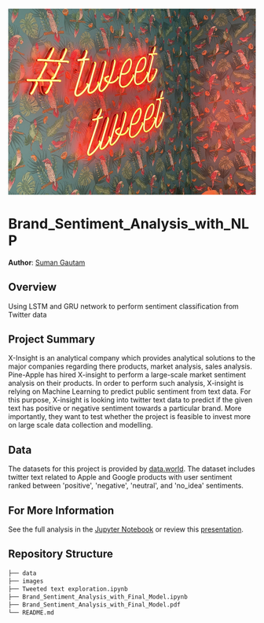 ![image](https://github.com/sgautam666/Brand_Sentiment_Analysis_with_NLP/blob/main/images/photo-1595287137144-cf60a87f39d9_unsplash_Chris%20J.%20Davis.jpg)

# Brand_Sentiment_Analysis_with_NLP

**Author**: [Suman Gautam](mailto:smngeo@gmail.com)

## Overview

Using LSTM and GRU network to perform sentiment classification from Twitter data


## Project Summary

X-Insight is an analytical company which provides analytical solutions to the major companies regarding there products, market analysis, sales analysis. Pine-Apple has hired X-insight to perform a large-scale market sentiment analysis on their products. 
In order to perform such analysis, X-insight is relying on Machine Learning to predict public sentiment from text data. For this purpose, X-insight is looking into twitter text data to predict if the given text has positive or negative sentiment towards a particular brand. More importantly, they want to test whether the project is feasible to invest more on large scale data collection and modelling. 


## Data

The datasets for this project is provided by [data.world](https://data.world/crowdflower/brands-and-product-emotions). The dataset includes twitter text related to Apple and Google products with user sentiment ranked between 'positive', 'negative', 'neutral', and 'no_idea' sentiments.  




## For More Information

See the full analysis in the [Jupyter Notebook](./final_model.ipynb) or review this [presentation](./Water_Pump_Failure_Prediction_notebook.pdf).



## Repository Structure

```
├── data
├── images
├── Tweeted text exploration.ipynb
├── Brand_Sentiment_Analysis_with_Final_Model.ipynb
├── Brand_Sentiment_Analysis_with_Final_Model.pdf
└── README.md
```